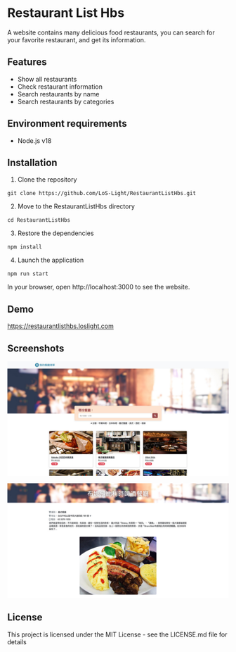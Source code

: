 # Restaurant List Hbs

A website contains many delicious food restaurants, you can search for your favorite restaurant, and get its information.

## Features

-   Show all restaurants
-   Check restaurant information
-   Search restaurants by name
-   Search restaurants by categories

## Environment requirements

-   Node.js v18

## Installation

1. Clone the repository

```
git clone https://github.com/LoS-Light/RestaurantListHbs.git
```

2. Move to the RestaurantListHbs directory

```
cd RestaurantListHbs
```

3. Restore the dependencies

```
npm install
```

4. Launch the application

```
npm run start
```

In your browser, open http://localhost:3000 to see the website.

## Demo

https://restaurantlisthbs.loslight.com

## Screenshots

![image](https://github.com/LoS-Light/RestaurantListHbs/blob/main/screenshots/restaurant-list-01.jpg)

![image](https://github.com/LoS-Light/RestaurantListHbs/blob/main/screenshots/restaurant-list-02.jpg)

## License

This project is licensed under the MIT License - see the LICENSE.md file for details
